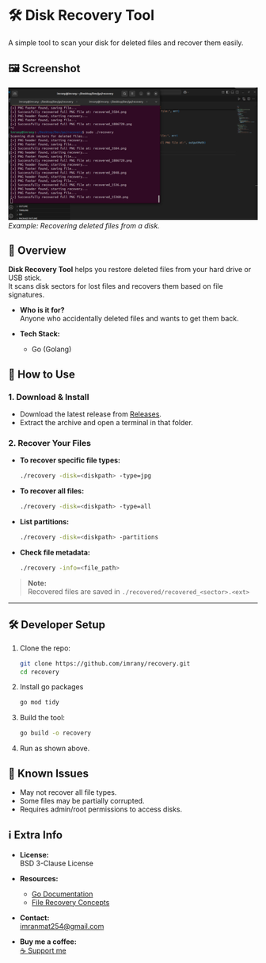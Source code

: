 # 🛠️ Disk Recovery Tool

A simple tool to scan your disk for deleted files and recover them easily.

<!-- --- -->

## 🖼️ Screenshot

![Recovery Tool Screenshot](./assets/Screenshot1.png)  
*Example: Recovering deleted files from a disk.*

<!-- --- -->

## 📖 Overview

**Disk Recovery Tool** helps you restore deleted files from your hard drive or USB stick.  
It scans disk sectors for lost files and recovers them based on file signatures.

- **Who is it for?**  
    Anyone who accidentally deleted files and wants to get them back.

- **Tech Stack:**  
    - Go (Golang)

<!-- --- -->

## 🚀 How to Use

### 1. Download & Install

- Download the latest release from [Releases](https://github.com/imrany/recovery/releases).
- Extract the archive and open a terminal in that folder.

### 2. Recover Your Files

- **To recover specific file types:**  
    ```sh
    ./recovery -disk=<diskpath> -type=jpg
    ```
- **To recover all files:**  
    ```sh
    ./recovery -disk=<diskpath> -type=all
    ```
- **List partitions:**  
    ```sh
    ./recovery -disk=<diskpath> -partitions
    ```
- **Check file metadata:**  
    ```sh
    ./recovery -info=<file_path>
    ```

> **Note:**  
> Recovered files are saved in `./recovered/recovered_<sector>.<ext>`

---

## 🛠️ Developer Setup

1. Clone the repo:
     ```sh
     git clone https://github.com/imrany/recovery.git
     cd recovery
     ```
2.  Install go packages
    ```sh
    go mod tidy
    ```
3. Build the tool:
     ```sh
     go build -o recovery
     ```
4. Run as shown above.

<!-- --- -->

## 🐛 Known Issues

- May not recover all file types.
- Some files may be partially corrupted.
- Requires admin/root permissions to access disks.

<!-- --- -->

## ℹ️ Extra Info

- **License:**  
    BSD 3-Clause License

- **Resources:**  
    - [Go Documentation](https://golang.org/doc/)
    - [File Recovery Concepts](https://en.wikipedia.org/wiki/Data_recovery)

- **Contact:**  
    [imranmat254@gmail.com](mailto:imranmat254@gmail.com)

- **Buy me a coffee:**  
    [☕ Support me](https://github.com/sponsors/imrany)
